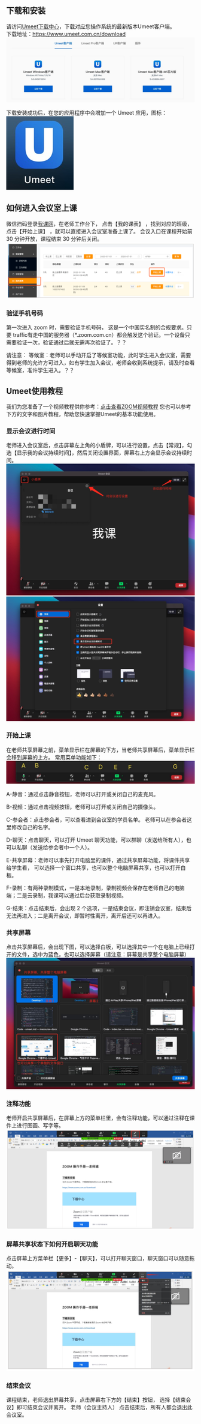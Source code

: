 ## 下载和安装
请访问[Umeet下载中心][1]，下载对应您操作系统的最新版本Umeet客户端。  
下载地址：https://www.umeet.com.cn/download
![下载ZOOM](../images/umeet_01.jpg)

下载安装成功后，在您的应用程序中会增加一个 Umeet 应用，图标：![图标](../images/umeet_icon.jpg)

## 如何进入会议室上课
微信扫码登录[我课网][2]，在老师工作台下， 点击【我的课表】 ，找到对应的班级，点击【开始上课】 ，就可以直接进入会议室准备上课了。 会议入口在课程开始前 30 分钟开放，课程结束 30 分钟后关闭。
![课表](../images/zoom_2.png)

### 验证手机号码
第一次进入 zoom 时，需要验证手机号码， 这是一个中国实名制的合规要求。只要 traffic有走中国的服务器（*.zoom.com.cn）都会触发这个验证。一个设备只需要验证一次，验证通过后就无需再次验证了。？？

请注意：
等候室：老师可以手动开启了等候室功能，此时学生进入会议室，需要得到老师的允许方可进入，如有学生加入会议，老师会收到系统提示，请及时查看等候室，准许学生进入。？？

## Umeet使用教程
我们为您准备了一个视频教程供你参考：[点击查看ZOOM视频教程]( https://images.mecourse.cn/zoom/demo0707-720p.mp4 ':include :type=video controls width=100% height=400px' ) 
您也可以参考下方的文字和图片教程，帮助您快速掌握Umeet的基本功能使用。

### 显示会议进行时间
老师进入会议室后，点击屏幕左上角的小盾牌，可以进行设置，点击【常规】，勾选【显示我的会议持续时间】，然后关闭设置界面，屏幕右上方会显示会议持续时间。
![Umeet](../images/umeet_03.jpg)
![Umeet](../images/umeet_04.jpg)

### 开始上课
在老师共享屏幕之前，菜单显示栏在屏幕的下方，当老师共享屏幕后，菜单显示栏会移到屏幕的上方。 常用菜单功能如下：
![Umeet](../images/umeet_05.jpg)

A-静音：通过点击静音按钮，老师可以打开或关闭自己的麦克风。

B-视频：通过点击视频按钮，老师可以打开或关闭自己的摄像头。

C-参会者：点击参会者，可以查看进到会议室的学员名单。 老师可以在参会者这里修改自己的名字。

D-聊天：点击聊天，可以打开 Umeet 聊天功能，可以群聊（发送给所有人），也可以私聊（发送给参会者中一个人）。

E-共享屏幕：老师可以事先打开电脑里的课件，通过共享屏幕功能，将课件共享给学生看， 可以选择一个窗口共享，也可以整个电脑屏幕共享，也可以打开白板。

F-录制：有两种录制模式，一是本地录制，录制视频会保存在老师自己的电脑端；二是云录制，我课可以通过后台获取录制视频。

G-结束：点击结束后，会出现 2 个选项，一是结束会议，即注销会议室，结束后无法再进入；二是离开会议，即暂时性离开，离开后还可以再进入。

### 共享屏幕
点击共享屏幕后，会出现下图，可以选择白板，可以选择其中一个在电脑上已经打开的文件，选中为蓝色，也可以选择屏幕（请注意：屏幕是共享整个电脑屏幕）
![Umeet](../images/umeet_06.jpg)

### 注释功能
老师开启共享屏幕后，在屏幕上方的菜单栏里，会有注释功能，可以通过注释在课件上进行图画、写字等。
![ZOOM](../images/zoom_07.png)

### 屏幕共享状态下如何开启聊天功能
点击屏幕上方菜单栏【更多】-【聊天】，可以打开聊天窗口，聊天窗口可以随意拖动。
![ZOOM](../images/zoom_08.png)

### 结束会议
课程结束，老师退出屏幕共享，点击屏幕右下方的【结束】按钮， 选择【结束会议】即可结束会议并离开。 老师（会议主持人） 点击结束后，所有人都会退出此会议室。

[1]:https://www.umeet.com.cn/download
[2]:https://www.meke.ai/